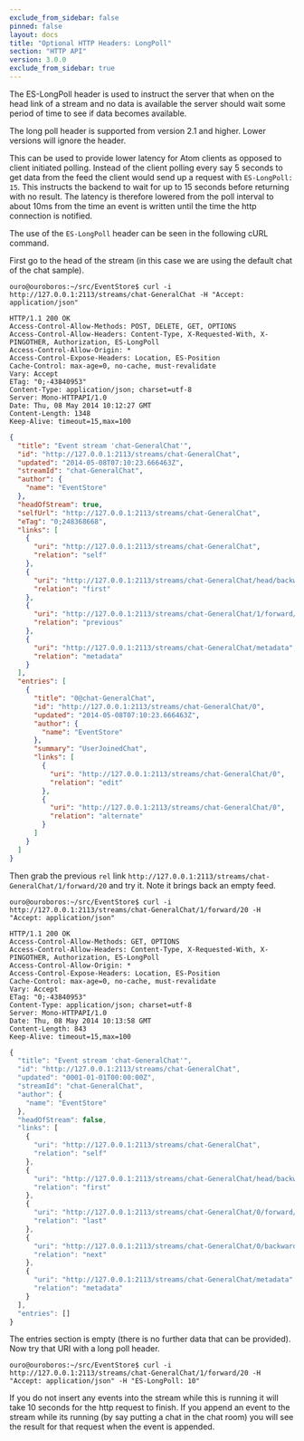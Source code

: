 ```yaml
---
exclude_from_sidebar: false
pinned: false
layout: docs
title: "Optional HTTP Headers: LongPoll"
section: "HTTP API"
version: 3.0.0
exclude_from_sidebar: true
---
```


The ES-LongPoll header is used to instruct the server that when on the head link of a stream and no data is available the server should wait some period of time to see if data becomes available.

<span class="note--warning">
The long poll header is supported from version 2.1 and higher. Lower versions will ignore the header.
</span>

This can be used to provide lower latency for Atom clients as opposed to client initiated polling. Instead of the client polling every say 5 seconds to get data from the feed the client would send up a request with `ES-LongPoll: 15`. This instructs the backend to wait for up to 15 seconds before returning with no result. The latency is therefore lowered from the poll interval to about 10ms from the time an event is written until the time the http connection is notified.

The use of the `ES-LongPoll` header can be seen in the following cURL command.

First go to the head of the stream (in this case we are using the default chat of the chat sample).

```
ouro@ouroboros:~/src/EventStore$ curl -i http://127.0.0.1:2113/streams/chat-GeneralChat -H "Accept: application/json"
```

```http
HTTP/1.1 200 OK
Access-Control-Allow-Methods: POST, DELETE, GET, OPTIONS
Access-Control-Allow-Headers: Content-Type, X-Requested-With, X-PINGOTHER, Authorization, ES-LongPoll
Access-Control-Allow-Origin: *
Access-Control-Expose-Headers: Location, ES-Position
Cache-Control: max-age=0, no-cache, must-revalidate
Vary: Accept
ETag: "0;-43840953"
Content-Type: application/json; charset=utf-8
Server: Mono-HTTPAPI/1.0
Date: Thu, 08 May 2014 10:12:27 GMT
Content-Length: 1348
Keep-Alive: timeout=15,max=100
```

```json
{
  "title": "Event stream 'chat-GeneralChat'",
  "id": "http://127.0.0.1:2113/streams/chat-GeneralChat",
  "updated": "2014-05-08T07:10:23.666463Z",
  "streamId": "chat-GeneralChat",
  "author": {
    "name": "EventStore"
  },
  "headOfStream": true,
  "selfUrl": "http://127.0.0.1:2113/streams/chat-GeneralChat",
  "eTag": "0;248368668",
  "links": [
    {
      "uri": "http://127.0.0.1:2113/streams/chat-GeneralChat",
      "relation": "self"
    },
    {
      "uri": "http://127.0.0.1:2113/streams/chat-GeneralChat/head/backward/20",
      "relation": "first"
    },
    {
      "uri": "http://127.0.0.1:2113/streams/chat-GeneralChat/1/forward/20",
      "relation": "previous"
    },
    {
      "uri": "http://127.0.0.1:2113/streams/chat-GeneralChat/metadata",
      "relation": "metadata"
    }
  ],
  "entries": [
    {
      "title": "0@chat-GeneralChat",
      "id": "http://127.0.0.1:2113/streams/chat-GeneralChat/0",
      "updated": "2014-05-08T07:10:23.666463Z",
      "author": {
        "name": "EventStore"
      },
      "summary": "UserJoinedChat",
      "links": [
        {
          "uri": "http://127.0.0.1:2113/streams/chat-GeneralChat/0",
          "relation": "edit"
        },
        {
          "uri": "http://127.0.0.1:2113/streams/chat-GeneralChat/0",
          "relation": "alternate"
        }
      ]
    }
  ]
}
```

Then grab the previous `rel` link `http://127.0.0.1:2113/streams/chat-GeneralChat/1/forward/20` and try it. Note it brings back an empty feed.

```
ouro@ouroboros:~/src/EventStore$ curl -i http://127.0.0.1:2113/streams/chat-GeneralChat/1/forward/20 -H "Accept: application/json"
```

```http
HTTP/1.1 200 OK
Access-Control-Allow-Methods: GET, OPTIONS
Access-Control-Allow-Headers: Content-Type, X-Requested-With, X-PINGOTHER, Authorization, ES-LongPoll
Access-Control-Allow-Origin: *
Access-Control-Expose-Headers: Location, ES-Position
Cache-Control: max-age=0, no-cache, must-revalidate
Vary: Accept
ETag: "0;-43840953"
Content-Type: application/json; charset=utf-8
Server: Mono-HTTPAPI/1.0
Date: Thu, 08 May 2014 10:13:58 GMT
Content-Length: 843
Keep-Alive: timeout=15,max=100
```

```javascript
{
  "title": "Event stream 'chat-GeneralChat'",
  "id": "http://127.0.0.1:2113/streams/chat-GeneralChat",
  "updated": "0001-01-01T00:00:00Z",
  "streamId": "chat-GeneralChat",
  "author": {
    "name": "EventStore"
  },
  "headOfStream": false,
  "links": [
    {
      "uri": "http://127.0.0.1:2113/streams/chat-GeneralChat",
      "relation": "self"
    },
    {
      "uri": "http://127.0.0.1:2113/streams/chat-GeneralChat/head/backward/20",
      "relation": "first"
    },
    {
      "uri": "http://127.0.0.1:2113/streams/chat-GeneralChat/0/forward/20",
      "relation": "last"
    },
    {
      "uri": "http://127.0.0.1:2113/streams/chat-GeneralChat/0/backward/20",
      "relation": "next"
    },
    {
      "uri": "http://127.0.0.1:2113/streams/chat-GeneralChat/metadata",
      "relation": "metadata"
    }
  ],
  "entries": []
}
```

The entries section is empty (there is no further data that can be provided). Now try that URI with a long poll header.

```
ouro@ouroboros:~/src/EventStore$ curl -i http://127.0.0.1:2113/streams/chat-GeneralChat/1/forward/20 -H "Accept: application/json" -H "ES-LongPoll: 10"
```

If you do not insert any events into the stream while this is running it will take 10 seconds for the http request to finish. If you append an event to the stream while its running (by say putting a chat in the chat room) you will see the result for that request when the event is appended.